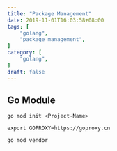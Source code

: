 ```yaml
---
title: "Package Management"
date: 2019-11-01T16:03:58+08:00
tags: [
    "golang",
    "package management",
]
category: [
    "golang",
]
draft: false
---
```


## Go Module
```shell
go mod init <Project-Name>

export GOPROXY=https://goproxy.cn

go mod vendor
```


